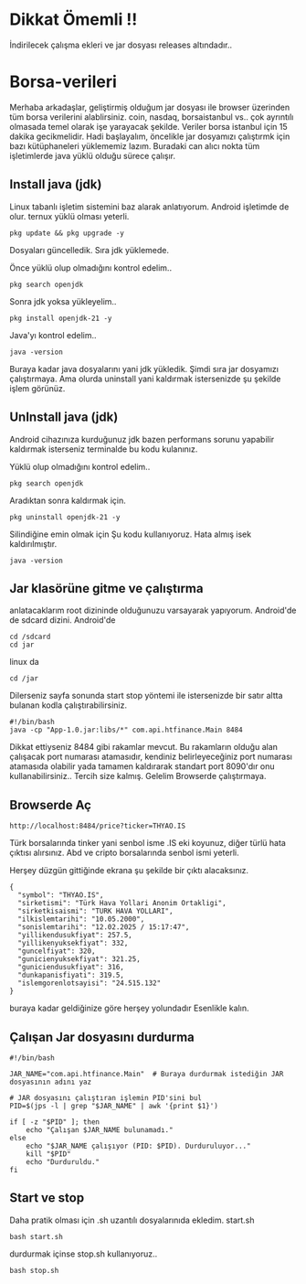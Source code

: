 # Dikkat Ömemli !!
İndirilecek çalışma ekleri ve jar dosyası releases altındadır..

# Borsa-verileri
Merhaba arkadaşlar, geliştirmiş olduğum jar dosyası ile browser üzerinden tüm borsa verilerini alablirsiniz. coin, nasdaq, borsaistanbul vs.. 
çok ayrıntılı olmasada temel olarak işe yarayacak şekilde. 
Veriler borsa istanbul için 15 dakika gecikmelidir.
Hadi başlayalım, öncelikle jar dosyamızı çalıştırmk için bazı kütüphaneleri yüklememiz lazım. 
Buradaki can alıcı nokta tüm işletimlerde java yüklü olduğu sürece çalışır. 
## Install java (jdk)

Linux tabanlı işletim sistemini baz alarak anlatıyorum.
Android işletimde de olur. ternux yüklü olması yeterli.

``` {.sourceCode .bash}
pkg update && pkg upgrade -y

```
Dosyaları güncelledik. Sıra jdk yüklemede.

Önce yüklü olup olmadığını kontrol edelim..
``` {.sourceCode .bash}
pkg search openjdk
```
Sonra jdk yoksa yükleyelim..
``` {.sourceCode .bash}
pkg install openjdk-21 -y

```
Java'yı kontrol edelim..

``` {.sourceCode .bash}
java -version
```
Buraya kadar java dosyalarını yani jdk yükledik. Şimdi sıra jar dosyamızı çalıştırmaya. Ama olurda uninstall yani kaldırmak istersenizde şu şekilde işlem görünüz.
## UnInstall java (jdk)
Android cihazınıza kurduğunuz jdk bazen performans sorunu yapabilir kaldırmak isterseniz terminalde bu kodu kulanınız.

Yüklü olup olmadığını kontrol edelim..
``` {.sourceCode .bash}
pkg search openjdk
```
Aradıktan sonra kaldırmak için.

``` {.sourceCode .bash}
pkg uninstall openjdk-21 -y
```
Silindiğine emin olmak için Şu kodu kullanıyoruz. Hata almış isek kaldırılmıştır.

``` {.sourceCode .bash}
java -version
```


## Jar klasörüne gitme ve çalıştırma
anlatacaklarım root dizininde olduğunuzu varsayarak yapıyorum.
Android'de de sdcard dizini.
Android'de
``` {.sourceCode .bash}
cd /sdcard
cd jar
```
linux da

``` {.sourceCode .bash}
cd /jar
```
Dilerseniz sayfa sonunda start stop yöntemi ile istersenizde bir satır altta bulanan kodla çalıştırabilirsiniz.

``` {.sourceCode .bash}
#!/bin/bash
java -cp "App-1.0.jar:libs/*" com.api.htfinance.Main 8484
```

Dikkat ettiyseniz 8484 gibi rakamlar mevcut. Bu rakamların olduğu alan çalışacak port numarası atamasıdır, 
kendiniz belirleyeceğiniz port numarası atamasıda olabilir yada tamamen kaldırarak
standart port 8090'dır onu kullanabilirsiniz..
Tercih size kalmış.
Gelelim Browserde çalıştırmaya.
## Browserde Aç


``` {.sourceCode .bash}
http://localhost:8484/price?ticker=THYAO.IS
```
Türk borsalarında tinker yani senbol isme .IS eki koyunuz, diğer türlü hata çıktısı alırsınız.
Abd ve cripto borsalarında senbol ismi yeterli. 

Herşey düzgün gittiğinde ekrana şu şekilde bir çıktı alacaksınız.
``` {.sourceCode .bash}
{
  "symbol": "THYAO.IS",
  "sirketismi": "Türk Hava Yollari Anonim Ortakligi",
  "sirketkisaismi": "TURK HAVA YOLLARI",
  "ilkislemtarihi": "10.05.2000",
  "sonislemtarihi": "12.02.2025 / 15:17:47",
  "yillikendusukfiyat": 257.5,
  "yillikenyuksekfiyat": 332,
  "guncelfiyat": 320,
  "gunicienyuksekfiyat": 321.25,
  "guniciendusukfiyat": 316,
  "dunkapanisfiyati": 319.5,
  "islemgorenlotsayisi": "24.515.132"
}
```

buraya kadar geldiğinize göre herşey yolundadır Esenlikle kalın.

## Çalışan Jar dosyasını durdurma

``` {.sourceCode .bash}
#!/bin/bash

JAR_NAME="com.api.htfinance.Main"  # Buraya durdurmak istediğin JAR dosyasının adını yaz

# JAR dosyasını çalıştıran işlemin PID'sini bul
PID=$(jps -l | grep "$JAR_NAME" | awk '{print $1}')

if [ -z "$PID" ]; then
    echo "Çalışan $JAR_NAME bulunamadı."
else
    echo "$JAR_NAME çalışıyor (PID: $PID). Durduruluyor..."
    kill "$PID"
    echo "Durduruldu."
fi

```
## Start ve stop 
Daha pratik olması için .sh uzantılı dosyalarınıda ekledim.
start.sh 
``` {.sourceCode .bash}
bash start.sh
```
durdurmak içinse stop.sh kullanıyoruz..
``` {.sourceCode .bash}
bash stop.sh
```
